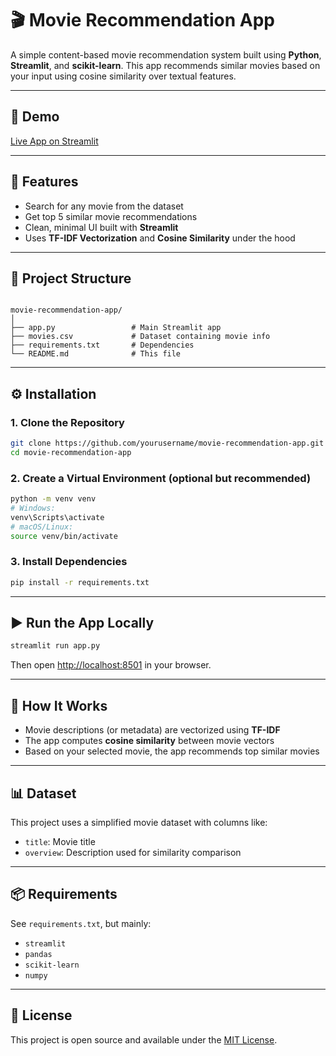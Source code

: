# 🎬 Movie Recommendation App

A simple content-based movie recommendation system built using **Python**, **Streamlit**, and **scikit-learn**. This app recommends similar movies based on your input using cosine similarity over textual features.

---

## 🚀 Demo

[Live App on Streamlit](https://your-deployed-url.streamlit.app/) <!-- Replace with actual URL once deployed -->

---

## 📌 Features

- Search for any movie from the dataset
- Get top 5 similar movie recommendations
- Clean, minimal UI built with **Streamlit**
- Uses **TF-IDF Vectorization** and **Cosine Similarity** under the hood

---

## 📁 Project Structure

```

movie-recommendation-app/
│
├── app.py                 # Main Streamlit app
├── movies.csv             # Dataset containing movie info
├── requirements.txt       # Dependencies
└── README.md              # This file

````

---

## ⚙️ Installation

### 1. Clone the Repository

```bash
git clone https://github.com/yourusername/movie-recommendation-app.git
cd movie-recommendation-app
````

### 2. Create a Virtual Environment (optional but recommended)

```bash
python -m venv venv
# Windows:
venv\Scripts\activate
# macOS/Linux:
source venv/bin/activate
```

### 3. Install Dependencies

```bash
pip install -r requirements.txt
```

---

## ▶️ Run the App Locally

```bash
streamlit run app.py
```

Then open [http://localhost:8501](http://localhost:8501) in your browser.

---

## 🧠 How It Works

* Movie descriptions (or metadata) are vectorized using **TF-IDF**
* The app computes **cosine similarity** between movie vectors
* Based on your selected movie, the app recommends top similar movies

---

## 📊 Dataset

This project uses a simplified movie dataset with columns like:

* `title`: Movie title
* `overview`: Description used for similarity comparison

---

## 📦 Requirements

See `requirements.txt`, but mainly:

* `streamlit`
* `pandas`
* `scikit-learn`
* `numpy`


---

## 📝 License

This project is open source and available under the [MIT License](LICENSE).
